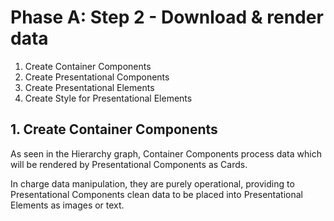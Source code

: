 # Phase A: Step 2 - Download & render data

1. Create Container Components
2. Create Presentational Components
3. Create Presentational Elements
4. Create Style for Presentational Elements


## 1. Create Container Components
As seen in the Hierarchy graph, Container Components process data which will be rendered by Presentational Components as Cards.

In charge data manipulation, they are purely operational, providing to Presentational Components clean data to be placed into Presentational Elements as images or text.